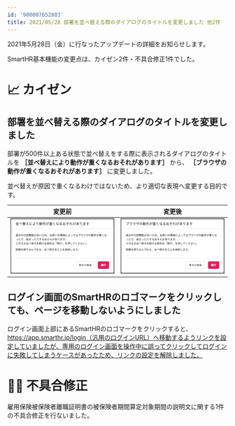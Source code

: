 ```yaml
---
id: '900007652803'
title: 2021/05/28 部署を並べ替える際のダイアログのタイトルを変更しました 他2件
---
```

2021年5月28日（金）に行なったアップデートの詳細をお知らせします。

SmartHR基本機能の変更点は、カイゼン2件・不具合修正1件でした。

# 📈 カイゼン

## 部署を並べ替える際のダイアログのタイトルを変更しました

部署が500件以上ある状態で並べ替えをする際に表示されるダイアログのタイトルを **［並べ替えにより動作が重くなるおそれがあります］** から、 **［ブラウザの動作が重くなるおそれがあります］** に変更しました。

並べ替えが原因で重くなるわけではないため、より適切な表現へ変更する目的です。

| 変更前 | 変更後 |
| --- | --- |
| ![](./upload_f83bfc5ba7b7299a8c767451d8d96c4d.png) | ![](./upload_9fa24eb2ef6562d8df54675534f68e28.png) |

## ログイン画面のSmartHRのロゴマークをクリックしても、ページを移動しないようにしました

ログイン画面上部にあるSmartHRのロゴマークをクリックすると、https://app.smarthr.jp/login（汎用のログインURL）へ移動するようリンクを設定していましたが、専用のログイン画面を操作中に誤ってクリックしてログインに失敗してしまうケースがあったため、リンクの設定を解除しました。

# 👨‍⚕️ 不具合修正

雇用保険被保険者離職証明書の被保険者期間算定対象期間の説明文に関する1件の不具合修正を行ないました。
